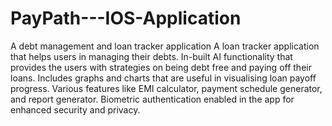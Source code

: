 # PayPath---IOS-Application
A debt management and loan tracker application
A loan tracker application that helps users in managing their debts. In-built AI functionality that provides the users with strategies on being debt free and paying off their loans. Includes graphs and charts that are useful in visualising loan payoff progress. Various features like EMI calculator, payment schedule generator, and report generator. Biometric authentication enabled in the app for enhanced security and privacy.
